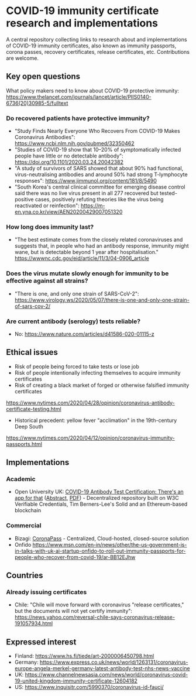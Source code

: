 # COVID-19 immunity certificate research and implementations

A central repository collecting links to research about and implementations of COVID-19 immunity certificates, also known as immunity passports, corona passes, recovery certificates, release certificates, etc.  Contributions are welcome.

## Key open questions

What policy makers need to know about COVID-19 protective immunity: https://www.thelancet.com/journals/lancet/article/PIIS0140-6736(20)30985-5/fulltext

### Do recovered patients have protective immunity?

* "Study Finds Nearly Everyone Who Recovers From COVID-19 Makes Coronavirus Antibodies": https://www.ncbi.nlm.nih.gov/pubmed/32350462
* "Studies of COVID-19 show that 10–20% of symptomatically infected people have little or no detectable antibody": https://doi.org/10.1101/2020.03.24.20042382
* "A study of survivors of SARS showed that about 90% had functional, virus-neutralising antibodies and around 50% had strong T-lymphocyte responses": https://www.jimmunol.org/content/181/8/5490
* "South Korea's central clinical committee for emerging disease control said there was no live virus present in all 277 recovered but tested-positive cases, positively refuting theories like the virus being reactivated or reinfection": https://m-en.yna.co.kr/view/AEN20200429007051320

### How long does immunity last?

* "The best estimate comes from the closely related coronaviruses and suggests that, in people who had an antibody response, immunity might wane, but is detectable beyond 1 year after hospitalisation." https://wwwnc.cdc.gov/eid/article/11/3/04-0906_article

### Does the virus mutate slowly enough for immunity to be effective against all strains?

* "There is one, and only one strain of SARS-CoV-2": https://www.virology.ws/2020/05/07/there-is-one-and-only-one-strain-of-sars-cov-2/

### Are current antibody (serology) tests reliable?

* No: https://www.nature.com/articles/d41586-020-01115-z

## Ethical issues

* Risk of people being forced to take tests or lose job
* Risk of people intentionally infecting themselves to acquire immunity certificates
* Risk of creating a black market of forged or otherwise falsified immunity certificates

https://www.nytimes.com/2020/04/28/opinion/coronavirus-antibody-certificate-testing.html

* Historical precedent: yellow fever "acclimation" in the 19th-century Deep South

https://www.nytimes.com/2020/04/12/opinion/coronavirus-immunity-passports.html

## Implementations

### Academic

* Open University UK: [COVID-19 Antibody Test Certification: There's an app for that](https://blockchain.open.ac.uk/#covid-19) ([Abstract](https://arxiv.org/abs/2004.07376), [PDF](https://arxiv.org/pdf/2004.07376.pdf)) - Decentralized repository built on W3C Verifiable Credentials, Tim Berners-Lee's Solid and an Ethereum-based blockchain

### Commercial

* Bizagi: [CoronaPass](https://www.coronapass.org/) - Centralized, Cloud-hosted, closed-source solution
* Onfido https://www.msn.com/en-in/news/other/the-us-government-is-in-talks-with-uk-ai-startup-onfido-to-roll-out-immunity-passports-for-people-who-recover-from-covid-19/ar-BB12EJhw

## Countries

### Already issuing certificates

* Chile: "Chile will move forward with coronavirus "release certificates," but the documents will not yet certify immunity": https://news.yahoo.com/reversal-chile-says-coronavirus-release-191057934.html

## Expressed interest

* Finland: https://www.hs.fi/tiede/art-2000006450798.html
* Germany: https://www.express.co.uk/news/world/1263131/coronavirus-europe-angela-merkel-germany-latest-antibody-test-nhs-news-vaccine
* UK: https://www.channelnewsasia.com/news/world/coronavirus-covid-19-united-kingdom-immunity-certificate-12604182
* US: https://www.inquisitr.com/5990370/coronavirus-id-fauci/


